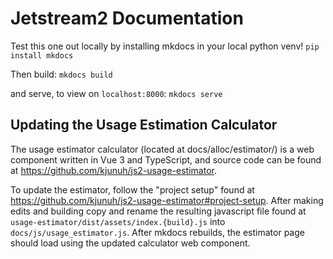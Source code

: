 # Jetstream2 Documentation

Test this one out locally by installing mkdocs in your local python venv!
`pip install mkdocs`

Then build:
`mkdocs build`

and serve, to view on `localhost:8000`:
`mkdocs serve`

## Updating the Usage Estimation Calculator
The usage estimator calculator (located at docs/alloc/estimator/) is a web component written in Vue 3 and TypeScript, and source code can be found at https://github.com/kjunuh/js2-usage-estimator. 

To update the estimator, follow the "project setup" found at  https://github.com/kjunuh/js2-usage-estimator#project-setup. After making edits and building  copy and rename the resulting javascript file found at `usage-estimator/dist/assets/index.{build}.js` into `docs/js/usage_estimator.js`. After mkdocs rebuilds, the estimator page should load using the updated calculator web component.
